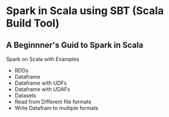# Spark in Scala using SBT (Scala Build Tool)
## A Beginnner's Guid to Spark in Scala

Spark on Scala with Examples
- RDDs
- Dataframe
- Dataframe with UDFs
- Dataframe with UDAFs
- Datasets
- Read from Different file formats
- Write Datafram to multiple formats


